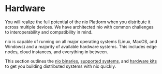# Hardware

You will realize the full potential of the nio Platform when you distribute it across multiple devices. We have architected nio with common challenges to interoperability and compatibility in mind.

nio is capable of running on all major operating systems (Linux, MacOS, and Windows) and a majority of available hardware systems. This includes edge nodes, cloud instances, and everything in between.

This section outlines the [nio binaries](/binaries/README.md), [supported systems](/hardware/compute-install.html), and [hardware kits](/hardware/kits-sensors.html) to get you building distributed systems with nio quickly.

